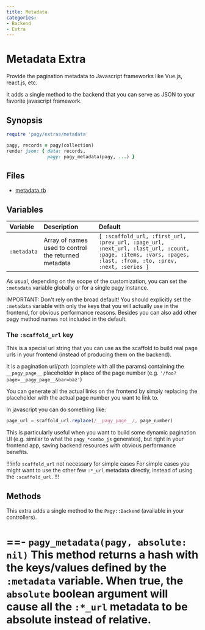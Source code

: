 ```yaml
---
title: Metadata
categories:
- Backend
- Extra
---
```


# Metadata Extra

Provide the pagination metadata to Javascript frameworks like Vue.js, react.js, etc.

It adds a single method to the backend that you can serve as JSON to your favorite javascript framework.

## Synopsis

```ruby pagy.rb (initializer)
require 'pagy/extras/metadata'
```

```ruby Controller (action)
pagy, records = pagy(collection)
render json: { data: records,
               pagy: pagy_metadata(pagy, ...) }
```

## Files

- [metadata.rb](https://github.com/ddnexus/pagy/blob/master/lib/pagy/extras/metadata.rb)

## Variables

| Variable    | Description                                          | Default                                                                                                                                                     |
|:------------|:-----------------------------------------------------|:------------------------------------------------------------------------------------------------------------------------------------------------------------|
| `:metadata` | Array of names used to control the returned metadata | `[ :scaffold_url, :first_url, :prev_url, :page_url, :next_url, :last_url, :count, :page, :items, :vars, :pages, :last, :from, :to, :prev, :next, :series ]` |

As usual, depending on the scope of the customization, you can set the `:metadata` variable globally or for a single pagy
instance.

IMPORTANT: Don't rely on the broad default! You should explicitly set the `:metadata` variable with only the keys that you will
actually use in the frontend, for obvious performance reasons. Besides you can also add other pagy method names not included in
the default.

### The `:scaffold_url` key

This is a special url string that you can use as the scaffold to build real page urls in your frontend (instead of producing them
on the backend).

It is a pagination url/path (complete with all the params) containing the `__pagy_page__` placeholder in place of the page
number (e.g. `'/foo?page=__pagy_page__&bar=baz'`)

You can generate all the actual links on the frontend by simply replacing the placeholder with the actual page number you want to
link to.

In javascript you can do something like:

```js
page_url = scaffold_url.replace(/__pagy_page__/, page_number)
```

This is particularly useful when you want to build some dynamic pagination UI (e.g. similar to what the `pagy_*combo_js`
generates), but right in your frontend app, saving backend resources with obvious performance benefits.

!!!info `scaffold_url` not necessary for simple cases
For simple cases you might want to use the other few `:*_url` metadata directly, instead of using the `:scaffold_url`.
!!!

## Methods

This extra adds a single method to the `Pagy::Backend` (available in your controllers).

==- `pagy_metadata(pagy, absolute: nil)`
This method returns a hash with the keys/values defined by the `:metadata` variable. When true, the `absolute` boolean argument
will cause all the `:*_url` metadata to be absolute instead of relative.
===
